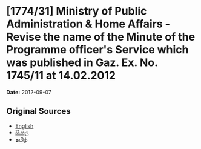 # [1774/31] Ministry of Public Administration & Home Affairs - Revise the name of the Minute of the Programme officer's Service which was published in Gaz. Ex. No. 1745/11 at 14.02.2012

**Date:** 2012-09-07

## Original Sources

- [English](https://documents.gov.lk/view/extra-gazettes/2012/9/1774-31_E.pdf)
- [සිංහල](https://documents.gov.lk/view/extra-gazettes/2012/9/1774-31_S.pdf)
- [தமிழ்](https://documents.gov.lk/view/extra-gazettes/2012/9/1774-31_T.pdf)
